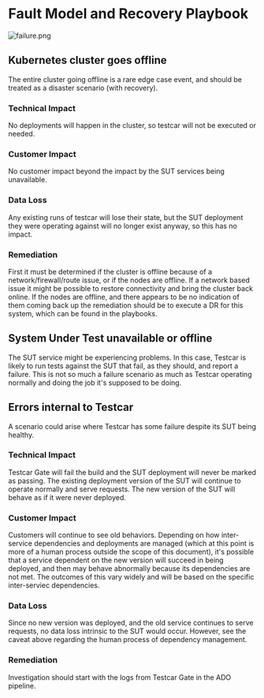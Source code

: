 # Fault Model and Recovery Playbook

![failure.png](/.attachments/failure-bf2d3f87-7f7e-42f5-a26e-dc61439a448f.png)

## Kubernetes cluster goes offline
The entire cluster going offline is a rare edge case event, and should be treated as a disaster scenario (with recovery).

### Technical Impact
No deployments will happen in the cluster, so testcar will not be executed or needed.

### Customer Impact
No customer impact beyond the impact by the SUT services being unavailable.

### Data Loss
Any existing runs of testcar will lose their state, but the SUT deployment they were operating against will no longer exist anyway, so this has no impact.

### Remediation
First it must be determined if the cluster is offline because of a network/firewall/route issue, or if the nodes are offline. If a network based issue it might be possible to restore connectivity and bring the cluster back online. If the nodes are offline, and there appears to be no indication of them coming back up the remediation should be to execute a DR for this system, which can be found in the playbooks.

## System Under Test unavailable or offline
The SUT service might be experiencing problems. In this case, Testcar is likely to run tests against the SUT that fail, as they should, and report a failure. This is not so much a failure scenario as much as Testcar operating normally and doing the job it's supposed to be doing.

## Errors internal to Testcar
A scenario could arise where Testcar has some failure despite its SUT being healthy.

### Technical Impact
Testcar Gate will fail the build and the SUT deployment will never be marked as passing. The existing deployment version of the SUT will continue to operate normally and serve requests. The new version of the SUT will behave as if it were never deployed.

### Customer Impact
Customers will continue to see old behaviors. Depending on how inter-service dependencies and deployments are managed (which at this point is more of a human process outside the scope of this document), it's possible that a service dependent on the new version will succeed in being deployed, and then may behave abnormally because its dependencies are not met. The outcomes of this vary widely and will be based on the specific inter-serviec dependencies.

### Data Loss
Since no new version was deployed, and the old service continues to serve requests, no data loss intrinsic to the SUT would occur. However, see the caveat above regarding the human process of dependency management.

### Remediation
Investigation should start with the logs from Testcar Gate in the ADO pipeline.